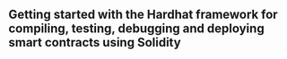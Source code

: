 ## Getting started with the Hardhat framework for compiling, testing, debugging and deploying smart contracts using Solidity